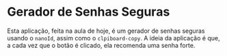 # Gerador de Senhas Seguras

Esta aplicação, feita na aula de hoje, é um gerador de senhas seguras usando o `nanoId`, assim como o `clpiboard-copy`. A ideia da aplicação é que, a cada vez que o botão é clicado, ela recomenda uma senha forte.
